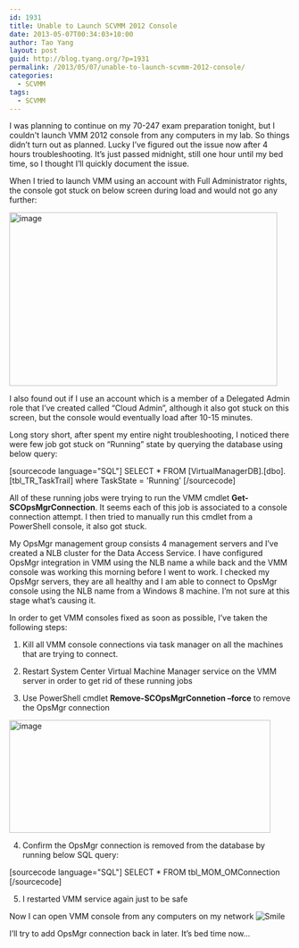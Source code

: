 ```yaml
---
id: 1931
title: Unable to Launch SCVMM 2012 Console
date: 2013-05-07T00:34:03+10:00
author: Tao Yang
layout: post
guid: http://blog.tyang.org/?p=1931
permalink: /2013/05/07/unable-to-launch-scvmm-2012-console/
categories:
  - SCVMM
tags:
  - SCVMM
---
```

I was planning to continue on my 70-247 exam preparation tonight, but I couldn't launch VMM 2012 console from any computers in my lab. So things didn’t turn out as planned. Lucky I’ve figured out the issue now after 4 hours troubleshooting. It’s just passed midnight, still one hour until my bed time, so I thought I’ll quickly document the issue.

When I tried to launch VMM using an account with Full Administrator rights, the console got stuck on below screen during load and would not go any further:

<a href="http://blog.tyang.org/wp-content/uploads/2013/05/image.png"><img style="background-image: none; padding-top: 0px; padding-left: 0px; display: inline; padding-right: 0px; border: 0px;" title="image" alt="image" src="http://blog.tyang.org/wp-content/uploads/2013/05/image_thumb.png" width="480" height="311" border="0" /></a>

I also found out if I use an account which is a member of a Delegated Admin role that I’ve created called “Cloud Admin”, although it also got stuck on this screen, but the console would eventually load after 10-15 minutes.

Long story short, after spent my entire night troubleshooting, I noticed there were few job got stuck on “Running” state by querying the database using below query:

[sourcecode language="SQL"]
SELECT * FROM [VirtualManagerDB].[dbo].[tbl_TR_TaskTrail] where TaskState = 'Running'
[/sourcecode]

All of these running jobs were trying to run the VMM cmdlet <strong>Get-SCOpsMgrConnection</strong>. It seems each of this job is associated to a console connection attempt. I then tried to manually run this cmdlet from a PowerShell console, it also got stuck.

My OpsMgr management group consists 4 management servers and I’ve created a NLB cluster for the Data Access Service. I have configured OpsMgr integration in VMM using the NLB name a while back and the VMM console was working this morning before I went to work. I checked my OpsMgr servers, they are all healthy and I am able to connect to OpsMgr console using the NLB name from a Windows 8 machine. I’m not sure at this stage what’s causing it.

In order to get VMM consoles fixed as soon as possible, I’ve taken the following steps:

1. Kill all VMM console connections via task manager on all the machines that are trying to connect.

2. Restart System Center Virtual Machine Manager service on the VMM server in order to get rid of these running jobs

3. Use PowerShell cmdlet <strong>Remove-SCOpsMgrConnetion –force</strong> to remove the OpsMgr connection

<a href="http://blog.tyang.org/wp-content/uploads/2013/05/image4.png"><img style="background-image: none; padding-top: 0px; padding-left: 0px; display: inline; padding-right: 0px; border: 0px;" title="image" alt="image" src="http://blog.tyang.org/wp-content/uploads/2013/05/image_thumb2.png" width="468" height="202" border="0" /></a>

4. Confirm the OpsMgr connection is removed from the database by running below SQL query:

[sourcecode language="SQL"]
SELECT * FROM tbl_MOM_OMConnection
[/sourcecode]

5. I restarted VMM service again just to be safe

Now I can open VMM console from any computers on my network <img class="wlEmoticon wlEmoticon-smile" style="border-style: none;" alt="Smile" src="http://blog.tyang.org/wp-content/uploads/2013/05/wlEmoticon-smile.png" />

I’ll try to add OpsMgr connection back in later. It’s bed time now…